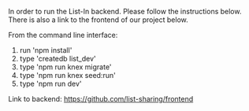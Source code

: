 In order to run the List-In backend. Please follow the instructions below. There is also a link to the frontend of our project below.

From the command line interface:
1. run 'npm install' 
2. type 'createdb list_dev'
3. type 'npm run knex migrate'
4. type 'npm run knex seed:run'
5. type 'npm run dev'

Link to backend: https://github.com/list-sharing/frontend

